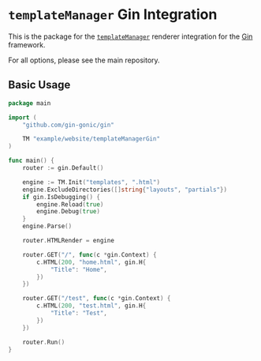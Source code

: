# `templateManager` Gin Integration

This is the package for the [`templateManager`](https://github.com/paul-norman/go-template-manager) renderer integration for the [Gin](https://gin-gonic.com/) framework.

For all options, please see the main repository.

## Basic Usage

```go
package main

import (
	"github.com/gin-gonic/gin"

	TM "example/website/templateManagerGin"
)

func main() {
	router := gin.Default()

	engine := TM.Init("templates", ".html")
	engine.ExcludeDirectories([]string{"layouts", "partials"})
	if gin.IsDebugging() {
		engine.Reload(true)
		engine.Debug(true)
	}
	engine.Parse()

	router.HTMLRender = engine

	router.GET("/", func(c *gin.Context) {
		c.HTML(200, "home.html", gin.H{
			"Title": "Home",
		})
	})

	router.GET("/test", func(c *gin.Context) {
		c.HTML(200, "test.html", gin.H{
			"Title": "Test",
		})
	})

	router.Run()
}
```